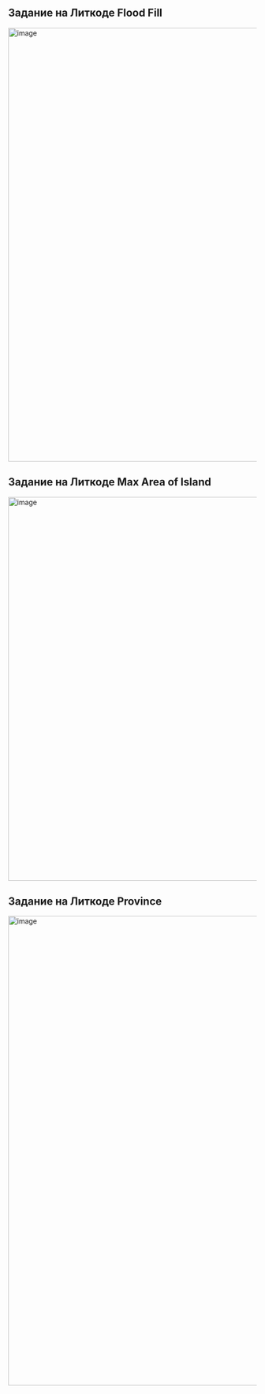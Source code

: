 ## Задание на Литкоде Flood Fill

<img width="1399" height="879" alt="image" src="https://github.com/user-attachments/assets/49ef9b9a-8b2e-4249-9c44-eb87fb548f95" />

## Задание на Литкоде Max Area of Island

<img width="1388" height="778" alt="image" src="https://github.com/user-attachments/assets/41232553-0ce7-4a9a-a99a-6cc89f603665" />

## Задание на Литкоде Province

<img width="1905" height="952" alt="image" src="https://github.com/user-attachments/assets/9f4dc604-b734-4107-ae7d-79accaea6bd5" />


